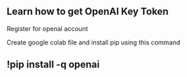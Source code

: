 ## Learn how to get OpenAI Key Token

Register for openai account

Create google colab file and install pip using this command

## !pip install -q openai

